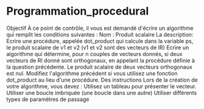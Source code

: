 # Programmation_procedural
Objectif À ce point de contrôle, il vous est demandé d'écrire un algorithme qui remplit les conditions suivantes :   Nom : Produit scalaire La description: Ecrire une procédure, appelée dot_product qui calcule dans la variable ps, le produit scalaire de v1 et v2 (v1 et v2 sont des vecteurs de IR) Ecrire un algorithme qui détermine, pour n couples de vecteurs donnés, si deux vecteurs de RI donné sont orthogonaux, en appelant la procédure définie à la question précédente. Le produit scalaire de deux vecteurs orthogonaux est nul. Modifiez l'algorithme précédent si vous utilisez une fonction dot_product au lieu d'une procédure. Des instructions Lors de la création de votre algorithme, vous devez :   Utilisez un tableau pour présenter le vecteur. Utiliser une boucle imbriquée (une boucle dans une autre) Utiliser différents types de paramètres de passage
